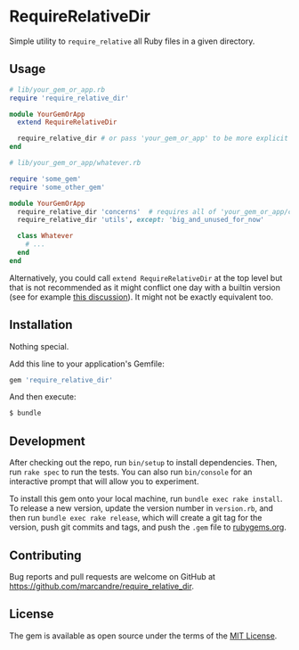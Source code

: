 # RequireRelativeDir

Simple utility to `require_relative` all Ruby files in a given directory.

## Usage

```ruby
# lib/your_gem_or_app.rb
require 'require_relative_dir'

module YourGemOrApp
  extend RequireRelativeDir

  require_relative_dir # or pass 'your_gem_or_app' to be more explicit
end

# lib/your_gem_or_app/whatever.rb

require 'some_gem'
require 'some_other_gem'

module YourGemOrApp
  require_relative_dir 'concerns'  # requires all of 'your_gem_or_app/concerns/'
  require_relative_dir 'utils', except: 'big_and_unused_for_now'

  class Whatever
    # ...
  end
end
```

Alternatively, you could call `extend RequireRelativeDir` at the top level but that is not recommended as it might conflict one day with a builtin version (see for example [this discussion](https://bugs.ruby-lang.org/issues/14927)). It might not be exactly equivalent too.

## Installation

Nothing special.

Add this line to your application's Gemfile:

```ruby
gem 'require_relative_dir'
```

And then execute:

```sh
$ bundle
```

## Development

After checking out the repo, run `bin/setup` to install dependencies. Then, run `rake spec` to run the tests. You can also run `bin/console` for an interactive prompt that will allow you to experiment.

To install this gem onto your local machine, run `bundle exec rake install`. To release a new version, update the version number in `version.rb`, and then run `bundle exec rake release`, which will create a git tag for the version, push git commits and tags, and push the `.gem` file to [rubygems.org](https://rubygems.org).

## Contributing

Bug reports and pull requests are welcome on GitHub at https://github.com/marcandre/require_relative_dir.

## License

The gem is available as open source under the terms of the [MIT License](https://opensource.org/licenses/MIT).
